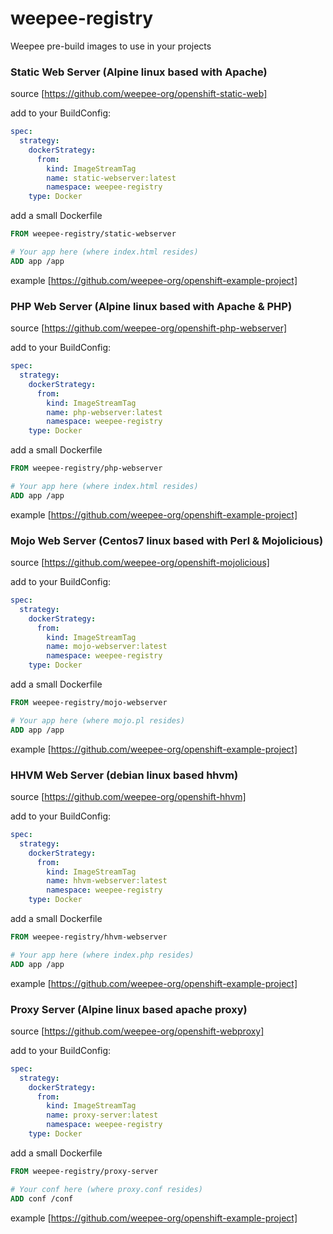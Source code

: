 # weepee-registry

Weepee pre-build images to use in your projects

### Static Web Server (Alpine linux based with Apache)
source [https://github.com/weepee-org/openshift-static-web]

add to your BuildConfig:
```yaml
spec:
  strategy:
    dockerStrategy:
      from:
        kind: ImageStreamTag
        name: static-webserver:latest
        namespace: weepee-registry
    type: Docker
```
add a small Dockerfile
```dockerfile
FROM weepee-registry/static-webserver

# Your app here (where index.html resides)
ADD app /app
```
example
[https://github.com/weepee-org/openshift-example-project]

### PHP Web Server (Alpine linux based with Apache & PHP)
source [https://github.com/weepee-org/openshift-php-webserver]

add to your BuildConfig:
```yaml
spec:
  strategy:
    dockerStrategy:
      from:
        kind: ImageStreamTag
        name: php-webserver:latest
        namespace: weepee-registry
    type: Docker
```
add a small Dockerfile
```dockerfile
FROM weepee-registry/php-webserver

# Your app here (where index.html resides)
ADD app /app
```
example
[https://github.com/weepee-org/openshift-example-project]

### Mojo Web Server (Centos7 linux based with Perl & Mojolicious)
source [https://github.com/weepee-org/openshift-mojolicious]

add to your BuildConfig:
```yaml
spec:
  strategy:
    dockerStrategy:
      from:
        kind: ImageStreamTag
        name: mojo-webserver:latest
        namespace: weepee-registry
    type: Docker
```
add a small Dockerfile
```dockerfile
FROM weepee-registry/mojo-webserver

# Your app here (where mojo.pl resides)
ADD app /app
```
example
[https://github.com/weepee-org/openshift-example-project]

### HHVM Web Server (debian linux based hhvm)
source [https://github.com/weepee-org/openshift-hhvm]

add to your BuildConfig:
```yaml
spec:
  strategy:
    dockerStrategy:
      from:
        kind: ImageStreamTag
        name: hhvm-webserver:latest
        namespace: weepee-registry
    type: Docker
```
add a small Dockerfile
```dockerfile
FROM weepee-registry/hhvm-webserver

# Your app here (where index.php resides)
ADD app /app
```
example
[https://github.com/weepee-org/openshift-example-project]

### Proxy Server (Alpine linux based apache proxy)
source [https://github.com/weepee-org/openshift-webproxy]

add to your BuildConfig:
```yaml
spec:
  strategy:
    dockerStrategy:
      from:
        kind: ImageStreamTag
        name: proxy-server:latest
        namespace: weepee-registry
    type: Docker
```
add a small Dockerfile
```dockerfile
FROM weepee-registry/proxy-server

# Your conf here (where proxy.conf resides)
ADD conf /conf
```
example
[https://github.com/weepee-org/openshift-example-project]
